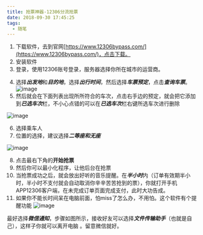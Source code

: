 ```yaml
---
title: 抢票神器-12306分流抢票
date: 2018-09-30 17:45:25
tags:
  - 随笔 
---
```


1. 下载软件，去到官网[https://www.12306bypass.com/](https://www.12306bypass.com/)，点击下载。
2. 安装软件
3. 登录，使用12306账号登录，服务器选择你所在城市的运营商。

<!--more-->

4. 选择***出发地***和***目的地***，选择***出行时间***，然后选择***车票预定***，点击***查询车票***。
![image](http://lbz-blog.test.upcdn.net/post/12306%E9%80%89%E6%8B%A9%E5%87%BA%E5%8F%91%E7%AB%99%E5%92%8C%E7%BB%88%E7%82%B9%E7%AB%99.png)
5. 然后就会在下面列表出现所所符合的车次，点击右手边的预定，就会把它添加到***已选车次***栏，不小心点错的可以在***已选车次***栏右键所选车次进行删除

![image](http://lbz-blog.test.upcdn.net/post/12306%E5%88%97%E8%A1%A8.png)

6. 选择乘车人
7. 位置的选择，建议选择***二等座******和无座***

![image](http://lbz-blog.test.upcdn.net/post/12306车次.png)

8. 点击最右下角的**开始抢票**
9. 然后你可以最小化程序，让他后台在抢票
10. 当抢票成功之后，就会放出好听的音乐提醒。在***半小时***内（订单有效期半小时，半小时不支付就会自动取消你辛辛苦苦抢到的票），你就打开手机APP12306客户端，在未完成订单页面完成支付，此时大功告成。
11. 如果你不能长时间呆在电脑前面，怕miss了怎么办，不用怕。这个软件有个提醒功能
![image](http://lbz-blog.test.upcdn.net/post/%E6%8F%90%E9%86%92.png)

最好选择***微信通知***，步骤如图所示，接收好友可以选择***文件传输助手***（也就是自己），这样子你就可以离开电脑 。留意微信就好。